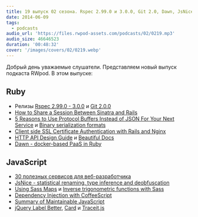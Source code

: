 ```yaml
---
title: 19 выпуск 02 сезона. Rspec 2.99.0 и 3.0.0, Git 2.0, Dawn, JsNice, Dependency Injection with CoffeeScript, Card, Traceit.js и прочее
date: 2014-06-09
tags:
  - podcasts
audio_url: 'https://files.rwpod-assets.com/podcasts/02/0219.mp3'
audio_size: 46646523
duration: '00:48:32'
cover: '/images/covers/02/0219.webp'
---
```


Добрый день уважаемые слушатели. Представляем новый выпуск подкаста RWpod. В этом выпуске:

## Ruby

- Релизы [Rspec 2.99.0 - 3.0.0](http://myronmars.to/n/dev-blog/2014/06/rspec-2-99-0-and-3-0-0-have-been-released) и [Git 2.0.0](https://git.kernel.org/cgit/git/git.git/tree/Documentation/RelNotes/2.0.0.txt)
- [How to Share a Session Between Sinatra and Rails](http://robots.thoughtbot.com/how-to-share-a-session-between-sinatra-and-rails)
- [5 Reasons to Use Protocol Buffers Instead of JSON For Your Next Service](http://blog.codeclimate.com/blog/2014/06/05/choose-protocol-buffers/) и [Binary serialization formats](http://leopard.in.ua/2013/10/13/binary-serialization-formats/)
- [Client side SSL Certificate Authentication with Rails and Nginx](http://www.pandurang-waghulde.com/2014/06/client-side-ssl-certificate.html)
- [HTTP API Design Guide](https://github.com/interagent/http-api-design) и [Beautiful Docs](https://github.com/PharkMillups/beautiful-docs)
- [Dawn - docker-based PaaS in Ruby](https://github.com/dawn/dawn)

## JavaScript

- [30 полезных сервисов для веб-разработчика](http://habrahabr.ru/post/225367/)
- [JsNice - statistical renaming, type inference and deobfuscation](http://www.jsnice.org/)
- [Using Sass Maps](http://www.sitepoint.com/using-sass-maps/) и [Inverse trigonometric functions with Sass](http://thesassway.com/advanced/inverse-trigonometric-functions-with-sass)
- [Dependency Injection with CoffeeScript](http://labs.vistarmedia.com/2014/05/22/dependency-injection-with-coffeescript.html)
- [Summary of Maintainable JavaScript](http://www.alexkras.com/summary-of-maintainable-javascript/)
- [jQuery Label Better](http://www.thepetedesign.com/demos/label_better_demo.html), [Card](http://jessepollak.github.io/card/) и [Traceit.js](http://valleybazaar.org/index.html#tracebox)
